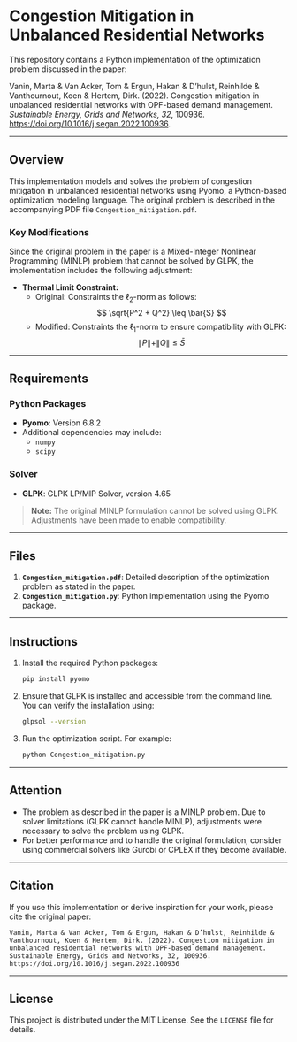 # Congestion Mitigation in Unbalanced Residential Networks

This repository contains a Python implementation of the optimization problem discussed in the paper:

Vanin, Marta & Van Acker, Tom & Ergun, Hakan & D’hulst, Reinhilde & Vanthournout, Koen & Hertem, Dirk. (2022). Congestion mitigation in unbalanced residential networks with OPF-based demand management. *Sustainable Energy, Grids and Networks, 32*, 100936. https://doi.org/10.1016/j.segan.2022.100936.

---

## Overview

This implementation models and solves the problem of congestion mitigation in unbalanced residential networks using Pyomo, a Python-based optimization modeling language. The original problem is described in the accompanying PDF file `Congestion_mitigation.pdf`.

### Key Modifications

Since the original problem in the paper is a Mixed-Integer Nonlinear Programming (MINLP) problem that cannot be solved by GLPK, the implementation includes the following adjustment:

- **Thermal Limit Constraint:**
  - Original: Constraints the $\ell_2$-norm as follows:
$$
\sqrt{P^2 + Q^2} \leq \bar{S}
$$
  - Modified: Constraints the $\ell_1$-norm to ensure compatibility with GLPK:
$$
\|P\| + \|Q\| \leq \bar{S}
$$

---

## Requirements

### Python Packages

- **Pyomo**: Version 6.8.2
- Additional dependencies may include:
  - `numpy`
  - `scipy`

### Solver

- **GLPK**: GLPK LP/MIP Solver, version 4.65

> **Note:** The original MINLP formulation cannot be solved using GLPK. Adjustments have been made to enable compatibility.

---

## Files

1. **`Congestion_mitigation.pdf`**: Detailed description of the optimization problem as stated in the paper.
2. **`Congestion_mitigation.py`**: Python implementation using the Pyomo package.

---

## Instructions

1. Install the required Python packages:
   ```bash
   pip install pyomo
   ```

2. Ensure that GLPK is installed and accessible from the command line. You can verify the installation using:
   ```bash
   glpsol --version
   ```

3. Run the optimization script. For example:
   ```bash
   python Congestion_mitigation.py
   ```

---

## Attention

- The problem as described in the paper is a MINLP problem. Due to solver limitations (GLPK cannot handle MINLP), adjustments were necessary to solve the problem using GLPK.
- For better performance and to handle the original formulation, consider using commercial solvers like Gurobi or CPLEX if they become available.

---

## Citation

If you use this implementation or derive inspiration for your work, please cite the original paper:

```text
Vanin, Marta & Van Acker, Tom & Ergun, Hakan & D’hulst, Reinhilde & Vanthournout, Koen & Hertem, Dirk. (2022). Congestion mitigation in unbalanced residential networks with OPF-based demand management. Sustainable Energy, Grids and Networks, 32, 100936. https://doi.org/10.1016/j.segan.2022.100936
```

---

## License

This project is distributed under the MIT License. See the `LICENSE` file for details.
